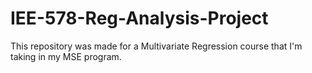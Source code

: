 # IEE-578-Reg-Analysis-Project
This repository was made for a Multivariate Regression course that I'm taking in my MSE program.
